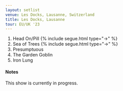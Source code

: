 ```yaml
---
layout: setlist
venue: Les Docks, Lausanne, Switzerland
title: Les Docks, Lausanne
tour: EU/UK '23
---
```


1. Head On/Pill
   {% include segue.html type="->" %}
2. Sea of Trees
   {% include segue.html type="->" %}
3. Presumptuous
4. The Garden Goblin
5. Iron Lung

<!--snippet-->

#### Notes
This show is currently in progress.
